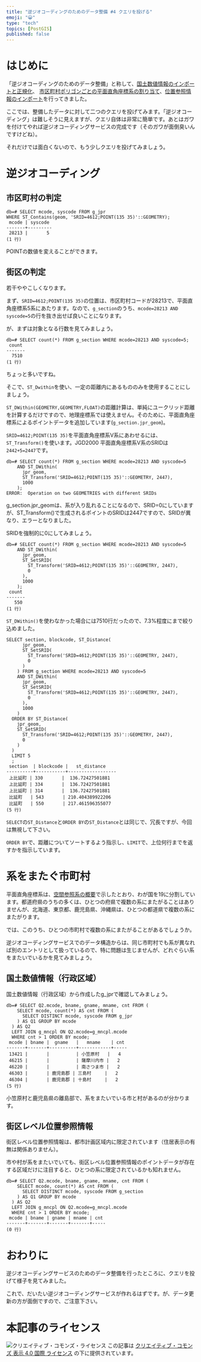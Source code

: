 ```yaml
---
title: "逆ジオコーディングのためのデータ整備 #4 クエリを投げる"
emoji: "😀"
type: "tech"
topics: [PostGIS]
published: false
---
```

# はじめに

「逆ジオコーディングのためのデータ整備」と称して、[国土数値情報のインポートと正規化](https://zenn.dev/boiledorange73/articles/d49d208c654c1b58b4d7)、
[市区町村ポリゴンごとの平面直角座標系の割り当て](https://zenn.dev/boiledorange73/articles/441a025db9914be8677e)、[位置参照情報のインポート](https://zenn.dev/boiledorange73/articles/ae59d0b37fbe55081756)を行ってきました。

ここでは、整備したデータに対して二つのクエリを投げてみます。「逆ジオコーディング」は難しそうに見えますが、クエリ自体は非常に簡単です。あとはガワを付けてやれば逆ジオコーディングサービスの完成です（そのガワが面倒臭いんですけどね）。

それだけでは面白くないので、もう少しクエリを投げてみましょう。

# 逆ジオコーディング

## 市区町村の判定

```psql
db=# SELECT mcode, syscode FROM g_jpr
WHERE ST_Contains(geom, 'SRID=4612;POINT(135 35)'::GEOMETRY);
 mcode | syscode 
-------+---------
 28213 |       5
(1 行)
```
POINTの数値を変えることができます。

## 街区の判定

若干ややこしくなります。

まず、``SRID=4612;POINT(135 35)``の位置は、市区町村コードが28213で、平面直角座標系5系にあたります。なので、``g_section``のうち、``mcode=28213 AND syscode=5``の行を抜き出せば良いことになります。

が、まずは対象となる行数を見てみましょう。

```psql
db=# SELECT count(*) FROM g_section WHERE mcode=28213 AND syscode=5;
 count 
-------
  7510
(1 行)
```

ちょっと多いですね。

そこで、``ST_Dwithin``を使い、一定の距離内にあるもののみを使用することにしましょう。

``ST_DWithin(GEOMETRY,GEOMETRY,FLOAT)``の距離計算は、単純にユークリッド距離を計算するだけですので、地理座標系では使えません。そのために、平面直角座標系によるポイントデータを追加しています(``g_section.jpr_geom``)。

``SRID=4612;POINT(135 35)``を平面直角座標系V系にあわせるには、``ST_Transform()``を使います。JGD2000 平面直角座標系V系のSRIDは``2442+5=2447``です。


```psql
db=# SELECT count(*) FROM g_section WHERE mcode=28213 AND syscode=5
    AND ST_DWithin(
      jpr_geom,
      ST_Transform('SRID=4612;POINT(135 35)'::GEOMETRY, 2447),
      1000
    );
ERROR:  Operation on two GEOMETRIES with different SRIDs
```

g_section.jpr_geomは、系が入り乱れることになるので、SRID=0にしていますが、ST_Transform()で生成されるポイントのSRIDは2447ですので、SRIDが異なり、エラーとなりました。

SRIDを強制的に0にしてみましょう。

```psql
db=# SELECT count(*) FROM g_section WHERE mcode=28213 AND syscode=5
    AND ST_DWithin(
      jpr_geom,
      ST_SetSRID(
        ST_Transform('SRID=4612;POINT(135 35)'::GEOMETRY, 2447),
        0
      ),
      1000
    );
 count 
-------
   550
(1 行)
```

``ST_DWithin()``を使わなかった場合には7510行だったので、7.3%程度にまで絞り込めました。

```psql
SELECT section, blockcode, ST_Distance(
      jpr_geom,
      ST_SetSRID(
        ST_Transform('SRID=4612;POINT(135 35)'::GEOMETRY, 2447),
        0
      )
    ) FROM g_section WHERE mcode=28213 AND syscode=5
    AND ST_DWithin(
      jpr_geom,
      ST_SetSRID(
        ST_Transform('SRID=4612;POINT(135 35)'::GEOMETRY, 2447),
        0
      ),
      1000
    )
  ORDER BY ST_Distance(
    jpr_geom,
    ST_SetSRID(
      ST_Transform('SRID=4612;POINT(135 35)'::GEOMETRY, 2447),
      0
    )
  )
  LIMIT 5
  ;
 section  | blockcode |   st_distance    
----------+-----------+------------------
 上比延町 | 330       |  136.72427501881
 上比延町 | 334       |  136.72427501881
 上比延町 | 314       |  136.72427501881
 比延町   | 543       | 210.404389922206
 比延町   | 550       | 217.461596355077
(5 行)
```

``SELECT``の``ST_Distance``と``ORDER BY``の``ST_Distance``とは同じで、冗長ですが、今回は無視して下さい。

``ORDER BY``で、距離についてソートするよう指示し、``LIMIT``で、上位何行までを返すかを指示しています。

# 系をまたぐ市町村

平面直角座標系は、[空間参照系の概要](https://boiledorange73.qrunch.io/entries/WQUrnoALXaSeon9R)で示したとおり、わが国を19に分割しています。都道府県のうちの多くは、ひとつの府県で複数の系にまたがることはありませんが、北海道、東京都、鹿児島県、沖縄県は、ひとつの都道県で複数の系にまたがります。

では、このうち、ひとつの市町村で複数の系にまたがることがあるでしょうか。

逆ジオコーディングサービスでのデータ構造からは、同じ市町村でも系が異なれば別のエントリとして扱っているので、特に問題は生じませんが、どれぐらい系をまたいでいるかを見てみましょう。

## 国土数値情報（行政区域）

国土数値情報（行政区域）から作成したg_jprで確認してみましょう。

```psql
db=# SELECT Q2.mcode, bname, gname, mname, cnt FROM (
    SELECT mcode, count(*) AS cnt FROM (
      SELECT DISTINCT mcode, syscode FROM g_jpr
    ) AS Q1 GROUP BY mcode
  ) AS Q2
  LEFT JOIN g_mncpl ON Q2.mcode=g_mncpl.mcode
  WHERE cnt > 1 ORDER BY mcode;
 mcode | bname |  gname   |   mname    | cnt 
-------+-------+----------+------------+-----
 13421 |       |          | 小笠原村   |   4
 46215 |       |          | 薩摩川内市 |   2
 46220 |       |          | 南さつま市 |   2
 46303 |       | 鹿児島郡 | 三島村     |   2
 46304 |       | 鹿児島郡 | 十島村     |   2
(5 行)
```

小笠原村と鹿児島県の離島部で、系をまたいでいる市と村があるのが分かります。

## 街区レベル位置参照情報

街区レベル位置参照情報は、都市計画区域内に限定されています（住居表示の有無は関係ありません）。

市や村が系をまたいでいても、街区レベル位置参照情報のポイントデータが存在する区域だけに注目すると、ひとつの系に限定されているかも知れません。

```psql
db=# SELECT Q2.mcode, bname, gname, mname, cnt FROM (
    SELECT mcode, count(*) AS cnt FROM (
      SELECT DISTINCT mcode, syscode FROM g_section
    ) AS Q1 GROUP BY mcode
  ) AS Q2
  LEFT JOIN g_mncpl ON Q2.mcode=g_mncpl.mcode
  WHERE cnt > 1 ORDER BY mcode;
 mcode | bname | gname | mname | cnt 
-------+-------+-------+-------+-----
(0 行)
```

# おわりに

逆ジオコーディングサービスのためのデータ整備を行ったところに、クエリを投げて様子を見てみました。

これで、だいたい逆ジオコーディングサービスが作れるはずです。が、データ更新の方が面倒ですので、ご注意下さい。
# 本記事のライセンス

![クリエイティブ・コモンズ・ライセンス](https://i.creativecommons.org/l/by/4.0/88x31.png)
この記事は [クリエイティブ・コモンズ 表示 4.0 国際 ライセンス](http://creativecommons.org/licenses/by/4.0/">) の下に提供されています。
